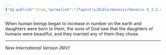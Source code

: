 ```yaml
---
{"dg-publish":true,"permalink":"/Tapestry/Bible/Genesis/Genesis 6_1-2,4/","title":"Genesis 6:1-2,4","hide":true,"tags":["bible-verse","bible-verse"],"dgHomeLink":true,"dgShowLocalGraph":true,"dgEnableSearch":true}
---
```


When human beings began to increase in number on the earth and daughters were born to them, the sons of God saw that the daughters of humans were beautiful, and they married any of them they chose.

---
*New International Version (NIV)*